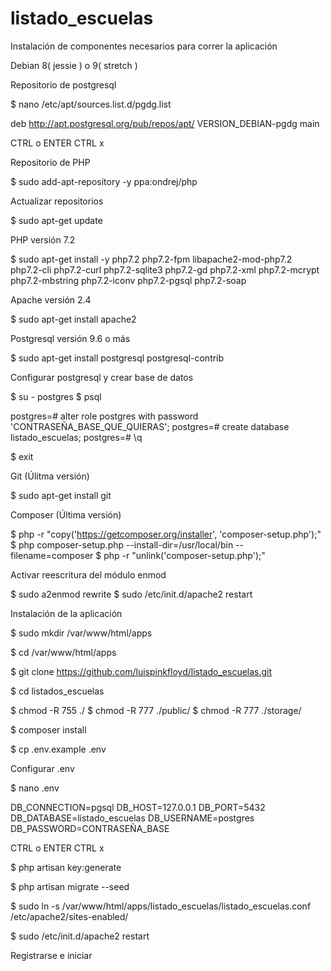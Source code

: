 # listado_escuelas

Instalación de componentes necesarios para correr la aplicación

Debian 8( jessie ) o  9( stretch )

Repositorio de postgresql

$ nano /etc/apt/sources.list.d/pgdg.list

deb http://apt.postgresql.org/pub/repos/apt/ VERSION_DEBIAN-pgdg main

CTRL o
ENTER
CTRL x

Repositorio de PHP

$ sudo add-apt-repository -y ppa:ondrej/php

Actualizar repositorios

$ sudo apt-get update

PHP versión 7.2

$ sudo apt-get install -y php7.2 php7.2-fpm libapache2-mod-php7.2 php7.2-cli php7.2-curl php7.2-sqlite3 php7.2-gd php7.2-xml php7.2-mcrypt php7.2-mbstring php7.2-iconv php7.2-pgsql php7.2-soap

Apache versión 2.4

$ sudo apt-get install apache2

Postgresql versión 9.6 o más

$ sudo apt-get install postgresql postgresql-contrib

Configurar postgresql y crear base de datos

$ su - postgres
$ psql

postgres=# alter role postgres with password 'CONTRASEÑA_BASE_QUE_QUIERAS';
postgres=# create database listado_escuelas;
postgres=# \q

$ exit

Git (Úlitma versión)

$ sudo apt-get install git

Composer (Última versión)

$ php -r "copy('https://getcomposer.org/installer', 'composer-setup.php');"
$ php composer-setup.php --install-dir=/usr/local/bin --filename=composer
$ php -r "unlink('composer-setup.php');"

Activar reescritura del módulo enmod

$ sudo a2enmod rewrite
$ sudo /etc/init.d/apache2 restart

Instalación de la aplicación

$ sudo mkdir /var/www/html/apps

$ cd /var/www/html/apps

$ git clone https://github.com/luispinkfloyd/listado_escuelas.git

$ cd listados_escuelas

$ chmod -R 755 ./
$ chmod -R 777 ./public/
$ chmod -R 777 ./storage/

$ composer install

$ cp .env.example .env

Configurar .env

$ nano .env 

DB_CONNECTION=pgsql
DB_HOST=127.0.0.1
DB_PORT=5432
DB_DATABASE=listado_escuelas
DB_USERNAME=postgres
DB_PASSWORD=CONTRASEÑA_BASE


CTRL o
ENTER
CTRL x

$ php artisan key:generate

$ php artisan migrate --seed

$ sudo ln -s /var/www/html/apps/listado_escuelas/listado_escuelas.conf /etc/apache2/sites-enabled/

$ sudo /etc/init.d/apache2 restart

Registrarse e iniciar










